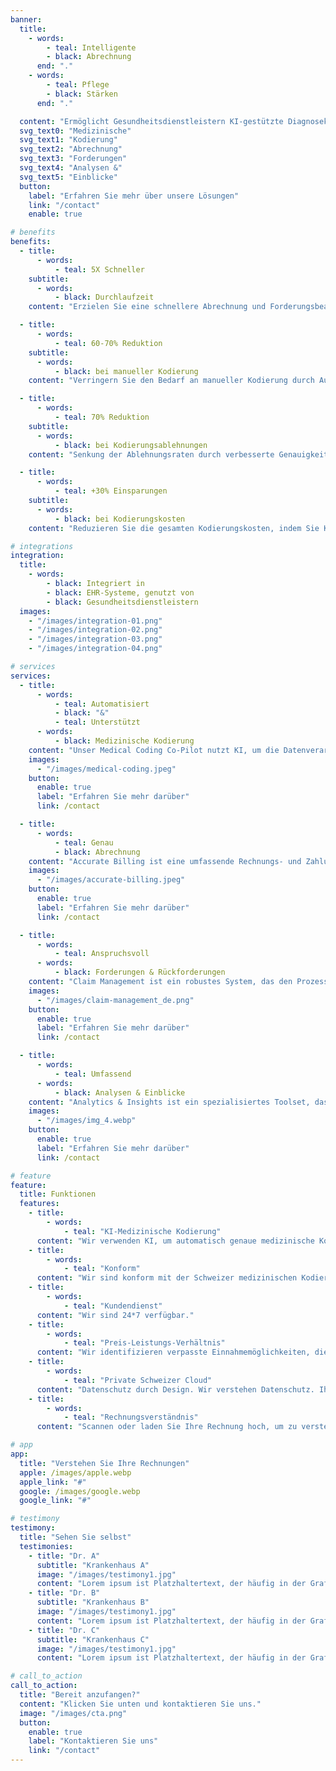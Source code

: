 ```yaml
---
banner:
  title:
    - words:
        - teal: Intelligente
        - black: Abrechnung
      end: "."
    - words:
        - teal: Pflege
        - black: Stärken
      end: "."

  content: "Ermöglicht Gesundheitsdienstleistern KI-gestützte Diagnosekodierung und Abrechnung für die Zukunft des Einnahmen- und Forderungsmanagements."
  svg_text0: "Medizinische"
  svg_text1: "Kodierung"
  svg_text2: "Abrechnung"
  svg_text3: "Forderungen"
  svg_text4: "Analysen &"
  svg_text5: "Einblicke"
  button:
    label: "Erfahren Sie mehr über unsere Lösungen"
    link: "/contact"
    enable: true

# benefits
benefits:
  - title:
      - words:
          - teal: 5X Schneller
    subtitle:
      - words:
          - black: Durchlaufzeit
    content: "Erzielen Sie eine schnellere Abrechnung und Forderungsbearbeitung mit KI, wodurch die gesamten Zykluszeiten verkürzt werden."

  - title:
      - words:
          - teal: 60-70% Reduktion
    subtitle:
      - words:
          - black: bei manueller Kodierung
    content: "Verringern Sie den Bedarf an manueller Kodierung durch Automatisierung erheblich."

  - title:
      - words:
          - teal: 70% Reduktion
    subtitle:
      - words:
          - black: bei Kodierungsablehnungen
    content: "Senkung der Ablehnungsraten durch verbesserte Genauigkeit und automatisierte Fehlerprüfung."

  - title:
      - words:
          - teal: +30% Einsparungen
    subtitle:
      - words:
          - black: bei Kodierungskosten
    content: "Reduzieren Sie die gesamten Kodierungskosten, indem Sie KI und Automatisierung nutzen, um Prozesse zu straffen."

# integrations
integration:
  title:
    - words:
        - black: Integriert in
        - black: EHR-Systeme, genutzt von
        - black: Gesundheitsdienstleistern
  images:
    - "/images/integration-01.png"
    - "/images/integration-02.png"
    - "/images/integration-03.png"
    - "/images/integration-04.png"

# services
services:
  - title:
      - words:
          - teal: Automatisiert
          - black: "&"
          - teal: Unterstützt
      - words:
          - black: Medizinische Kodierung
    content: "Unser Medical Coding Co-Pilot nutzt KI, um die Datenverarbeitung und Code-Zuordnung zu automatisieren, wodurch die manuelle Arbeitslast erheblich reduziert wird. Mit NLP interpretiert es komplexe medizinische Sprache genau und minimiert Kodierungsfehler, ohne Ihren aktuellen Workflow zu ändern."
    images:
      - "/images/medical-coding.jpeg"
    button:
      enable: true
      label: "Erfahren Sie mehr darüber"
      link: /contact

  - title:
      - words:
          - teal: Genau
          - black: Abrechnung
    content: "Accurate Billing ist eine umfassende Rechnungs- und Zahlungsmanagementlösung, die präzise und rechtzeitige Abrechnungsprozesse sicherstellt. Sie bietet Funktionen wie automatisierte Rechnungserstellung, Fehlererkennung und detaillierte Berichte, um die finanzielle Genauigkeit und Effizienz für Unternehmen zu verbessern."
    images:
      - "/images/accurate-billing.jpeg"
    button:
      enable: true
      label: "Erfahren Sie mehr darüber"
      link: /contact

  - title:
      - words:
          - teal: Anspruchsvoll
      - words:
          - black: Forderungen & Rückforderungen
    content: "Claim Management ist ein robustes System, das den Prozess der Einreichung, Verfolgung und Lösung von Versicherungsansprüchen strafft. Es bietet Funktionen wie automatisierte Anspruchsverarbeitung, Echtzeit-Statusaktualisierungen und umfassende Berichte, um eine effiziente und transparente Bearbeitung von Ansprüchen sowohl für Versicherer als auch für Versicherte sicherzustellen. Mit KI können wir automatisch auf einige Anfragen von Versicherungsgesellschaften reagieren."
    images:
      - "/images/claim-management_de.png"
    button:
      enable: true
      label: "Erfahren Sie mehr darüber"
      link: /contact

  - title:
      - words:
          - teal: Umfassend
      - words:
          - black: Analysen & Einblicke
    content: "Analytics & Insights ist ein spezialisiertes Toolset, das darauf abzielt, die Effizienz und Genauigkeit des medizinischen Abrechnungsprozesses zu verbessern. Es bietet Funktionen wie detaillierte Finanzberichte, Trendanalysen und prädiktive Modellierung, um Gesundheitsdienstleistern zu helfen, Einnahmenzyklen zu optimieren, Abrechnungsfehler zu reduzieren und Patientenergebnisse durch datenbasierte Entscheidungsfindung zu verbessern."
    images:
      - "/images/img_4.webp"
    button:
      enable: true
      label: "Erfahren Sie mehr darüber"
      link: /contact

# feature
feature:
  title: Funktionen
  features:
    - title:
        - words:
            - teal: "KI-Medizinische Kodierung"
      content: "Wir verwenden KI, um automatisch genaue medizinische Kodierungen aus den Notizen der Ärzte zu identifizieren."
    - title:
        - words:
            - teal: "Konform"
      content: "Wir sind konform mit der Schweizer medizinischen Kodierung und Versicherung, weniger Zeit für Versicherungsschäden."
    - title:
        - words:
            - teal: "Kundendienst"
      content: "Wir sind 24*7 verfügbar."
    - title:
        - words:
            - teal: "Preis-Leistungs-Verhältnis"
      content: "Wir identifizieren verpasste Einnahmemöglichkeiten, die bereits für die Dienstleistungen bezahlen."
    - title:
        - words:
            - teal: "Private Schweizer Cloud"
      content: "Datenschutz durch Design. Wir verstehen Datenschutz. Ihre Daten verlassen die Schweiz nie."
    - title:
        - words:
            - teal: "Rechnungsverständnis"
      content: "Scannen oder laden Sie Ihre Rechnung hoch, um zu verstehen, was jedes Element bedeutet."

# app
app:
  title: "Verstehen Sie Ihre Rechnungen"
  apple: /images/apple.webp
  apple_link: "#"
  google: /images/google.webp
  google_link: "#"

# testimony
testimony:
  title: "Sehen Sie selbst"
  testimonies:
    - title: "Dr. A"
      subtitle: "Krankenhaus A"
      image: "/images/testimony1.jpg"
      content: "Lorem ipsum ist Platzhaltertext, der häufig in der Grafik-, Druck- und Verlagsbranche verwendet wird, um Layouts und visuelle Mockups vorab anzuzeigen."
    - title: "Dr. B"
      subtitle: "Krankenhaus B"
      image: "/images/testimony1.jpg"
      content: "Lorem ipsum ist Platzhaltertext, der häufig in der Grafik-, Druck- und Verlagsbranche verwendet wird, um Layouts und visuelle Mockups vorab anzuzeigen."
    - title: "Dr. C"
      subtitle: "Krankenhaus C"
      image: "/images/testimony1.jpg"
      content: "Lorem ipsum ist Platzhaltertext, der häufig in der Grafik-, Druck- und Verlagsbranche verwendet wird, um Layouts und visuelle Mockups vorab anzuzeigen."

# call_to_action
call_to_action:
  title: "Bereit anzufangen?"
  content: "Klicken Sie unten und kontaktieren Sie uns."
  image: "/images/cta.png"
  button:
    enable: true
    label: "Kontaktieren Sie uns"
    link: "/contact"
---
```

